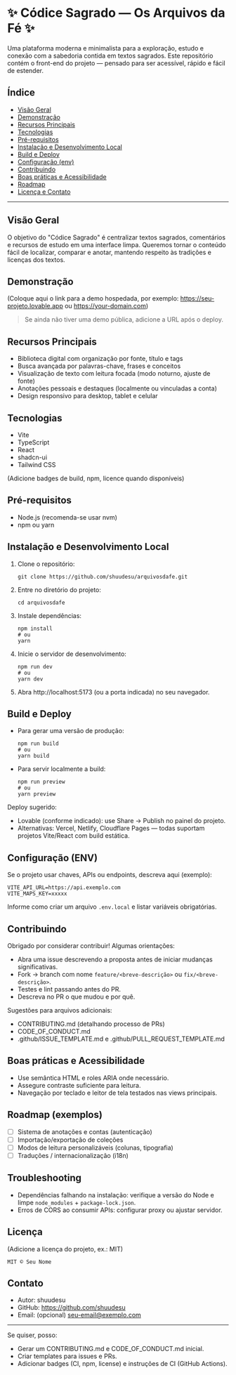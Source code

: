 # ✨ Códice Sagrado — Os Arquivos da Fé ✨

Uma plataforma moderna e minimalista para a exploração, estudo e conexão com a sabedoria contida em textos sagrados. Este repositório contém o front-end do projeto — pensado para ser acessível, rápido e fácil de estender.

## Índice
- [Visão Geral](#visão-geral)
- [Demonstração](#demonstração)
- [Recursos Principais](#recursos-principais)
- [Tecnologias](#tecnologias)
- [Pré-requisitos](#pré-requisitos)
- [Instalação e Desenvolvimento Local](#instalação-e-desenvolvimento-local)
- [Build e Deploy](#build-e-deploy)
- [Configuração (env)](#configuração-env)
- [Contribuindo](#contribuindo)
- [Boas práticas e Acessibilidade](#boas-práticas-e-acessibilidade)
- [Roadmap](#roadmap)
- [Licença e Contato](#licença-e-contato)

---

## Visão Geral
O objetivo do "Códice Sagrado" é centralizar textos sagrados, comentários e recursos de estudo em uma interface limpa. Queremos tornar o conteúdo fácil de localizar, comparar e anotar, mantendo respeito às tradições e licenças dos textos.

## Demonstração
(Coloque aqui o link para a demo hospedada, por exemplo: https://seu-projeto.lovable.app ou https://your-domain.com)

> Se ainda não tiver uma demo pública, adicione a URL após o deploy.

## Recursos Principais
- Biblioteca digital com organização por fonte, título e tags
- Busca avançada por palavras-chave, frases e conceitos
- Visualização de texto com leitura focada (modo noturno, ajuste de fonte)
- Anotações pessoais e destaques (localmente ou vinculadas a conta)
- Design responsivo para desktop, tablet e celular

## Tecnologias
- Vite
- TypeScript
- React
- shadcn-ui
- Tailwind CSS

(Adicione badges de build, npm, licence quando disponíveis)

## Pré-requisitos
- Node.js (recomenda-se usar nvm)
- npm ou yarn

## Instalação e Desenvolvimento Local
1. Clone o repositório:
   ```
   git clone https://github.com/shuudesu/arquivosdafe.git
   ```
2. Entre no diretório do projeto:
   ```
   cd arquivosdafe
   ```
3. Instale dependências:
   ```
   npm install
   # ou
   yarn
   ```
4. Inicie o servidor de desenvolvimento:
   ```
   npm run dev
   # ou
   yarn dev
   ```
5. Abra http://localhost:5173 (ou a porta indicada) no seu navegador.

## Build e Deploy
- Para gerar uma versão de produção:
  ```
  npm run build
  # ou
  yarn build
  ```
- Para servir localmente a build:
  ```
  npm run preview
  # ou
  yarn preview
  ```

Deploy sugerido:
- Lovable (conforme indicado): use Share → Publish no painel do projeto.
- Alternativas: Vercel, Netlify, Cloudflare Pages — todas suportam projetos Vite/React com build estática.

## Configuração (ENV)
Se o projeto usar chaves, APIs ou endpoints, descreva aqui (exemplo):
```
VITE_API_URL=https://api.exemplo.com
VITE_MAPS_KEY=xxxxx
```
Informe como criar um arquivo `.env.local` e listar variáveis obrigatórias.

## Contribuindo
Obrigado por considerar contribuir! Algumas orientações:
- Abra uma issue descrevendo a proposta antes de iniciar mudanças significativas.
- Fork → branch com nome `feature/<breve-descrição>` ou `fix/<breve-descrição>`.
- Testes e lint passando antes do PR.
- Descreva no PR o que mudou e por quê.

Sugestões para arquivos adicionais:
- CONTRIBUTING.md (detalhando processo de PRs)
- CODE_OF_CONDUCT.md
- .github/ISSUE_TEMPLATE.md e .github/PULL_REQUEST_TEMPLATE.md

## Boas práticas e Acessibilidade
- Use semântica HTML e roles ARIA onde necessário.
- Assegure contraste suficiente para leitura.
- Navegação por teclado e leitor de tela testados nas views principais.

## Roadmap (exemplos)
- [ ] Sistema de anotações e contas (autenticação)
- [ ] Importação/exportação de coleções
- [ ] Modos de leitura personalizáveis (colunas, tipografia)
- [ ] Traduções / internacionalização (i18n)

## Troubleshooting
- Dependências falhando na instalação: verifique a versão do Node e limpe `node_modules` + `package-lock.json`.
- Erros de CORS ao consumir APIs: configurar proxy ou ajustar servidor.

## Licença
(Adicione a licença do projeto, ex.: MIT)
```
MIT © Seu Nome
```

## Contato
- Autor: shuudesu
- GitHub: https://github.com/shuudesu
- Email: (opcional) seu-email@exemplo.com

---

Se quiser, posso:
- Gerar um CONTRIBUTING.md e CODE_OF_CONDUCT.md inicial.
- Criar templates para issues e PRs.
- Adicionar badges (CI, npm, license) e instruções de CI (GitHub Actions).
